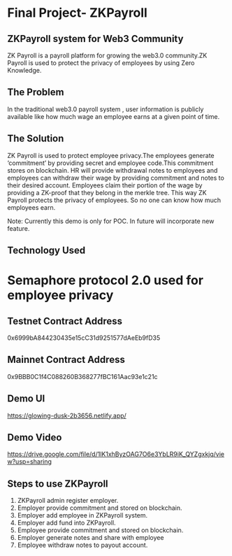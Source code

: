 # Final Project- ZKPayroll
## ZKPayroll system for Web3 Community
ZK Payroll is a payroll platform for growing the web3.0 community.ZK Payroll is used to protect the privacy of employees by using Zero Knowledge.

## The Problem
In the traditional web3.0 payroll system , user information is publicly available like how much wage an employee earns at a given point of time.

## The Solution
ZK Payroll is used to protect employee privacy.The employees generate ‘commitment’ by providing secret and employee code.This commitment stores on blockchain. HR will provide withdrawal notes to employees and employees can withdraw their wage by providing commitment and notes to their desired account. Employees claim their portion of the wage by providing a ZK-proof that they belong in the merkle tree. This way ZK Payroll protects the privacy of employees. So no one can know how much employees earn.

Note: Currently this demo is only for POC. In future will incorporate new feature.

## Technology Used
# Semaphore protocol 2.0 used for employee privacy

## Testnet Contract Address
0x6999bA844230435e15cC31d9251577dAeEb9fD35

## Mainnet Contract Address
0x9BBB0C1f4C088260B368277fBC161Aac93e1c21c

## Demo UI
https://glowing-dusk-2b3656.netlify.app/

## Demo Video
https://drive.google.com/file/d/1lK1xhByzOAG7O6e3YbLR9iK_QYZgxkjq/view?usp=sharing

## Steps to use ZKPayroll

1. ZKPayroll admin register employer.
2. Employer provide commitment and stored on blockchain.
3. Employer add employee in ZKPayroll system.
4. Employer add fund into ZKPayroll.
5. Employee provide commitment and stored on blockchain.
6. Employer generate notes and share with employee
7. Employee withdraw notes to payout account.
